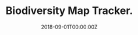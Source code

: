 ---
abstract: " "
title: Biodiversity Map Tracker.
summary: Visualize and search Animals and plants interactively in Map.
author_notes:
- Equal contribution
authors:
- admin
date: "2018-09-01T00:00:00Z"
doi: "https://kmezhoud.shinyapps.io/biodiversity/"
featured: false
image:
  caption:
  focal_point: ""
  preview_only: false
projects: []
publication: ''
publication_short: ""
publication_types:
- "2"
publishDate: "2018-09-01T00:00:00Z"
url_code: "https://github.com/kmezhoud/biodiversity"
url_dataset: ""
url_pdf: ""
url_poster: ""
url_project: ""
url_slides: ""
url_source: ""
url_video: ""
---